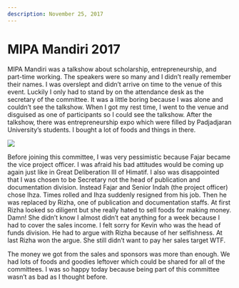 ```yaml
---
description: November 25, 2017
---
```


# MIPA Mandiri 2017

MIPA Mandiri was a talkshow about scholarship, entrepreneurship, and part-time working. The speakers were so many and I didn’t really remember their names. I was overslept and didn’t arrive on time to the venue of this event. Luckily I only had to stand by on the attendance desk as the secretary of the committee. It was a little boring because I was alone and couldn’t see the talkshow. When I got my rest time, I went to the venue and disguised as one of participants so I could see the talkshow. After the talkshow, there was entrepreneurship expo which were filled by Padjadjaran University’s students. I bought a lot of foods and things in there.

![](https://sites.unpad.ac.id/realicejoanne/wp-content/uploads/sites/21214/2017/11/981055.jpg)

Before joining this committee, I was very pessimistic because Fajar became the vice project officer. I was afraid his bad attitudes would be coming up again just like in Great Deliberation III of Himatif. I also was disappointed that I was chosen to be Secretary not the head of publication and documentation division. Instead Fajar and Senior Indah (the project officer) chose Ihza. Times rolled and Ihza suddenly resigned from his job. Then he was replaced by Rizha, one of publication and documentation staffs. At first Rizha looked so diligent but she really hated to sell foods for making money. Damn! She didn’t know I almost didn’t eat anything for a week because I had to cover the sales income. I felt sorry for Kevin who was the head of funds division. He had to argue with Rizha because of her selfishness. At last Rizha won the argue. She still didn’t want to pay her sales target WTF.

The money we got from the sales and sponsors was more than enough. We had lots of foods and goodies leftover which could be shared for all of the committees. I was so happy today because being part of this committee wasn’t as bad as I thought before.
